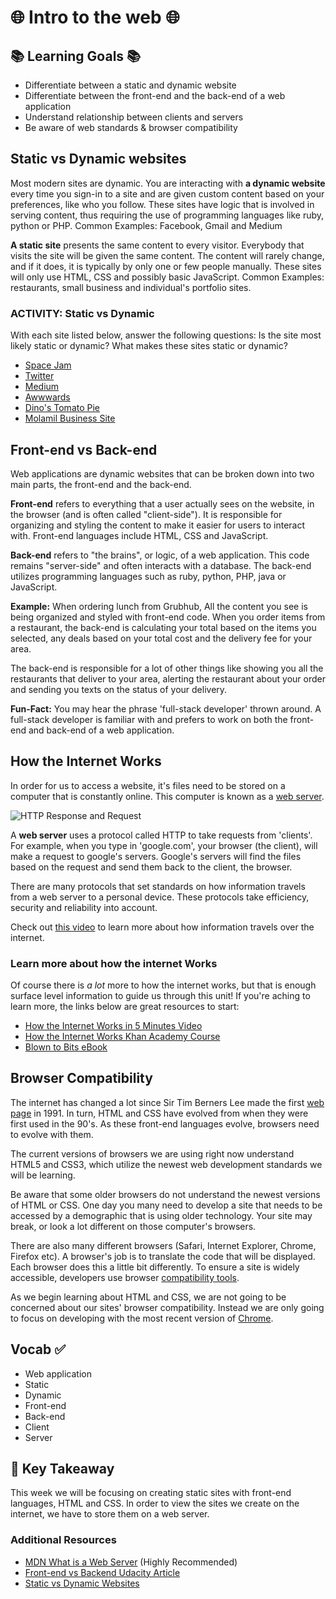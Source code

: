 # 🌐 Intro to the web 🌐


## 📚 Learning Goals 📚
- Differentiate between a static and dynamic website
- Differentiate between the front-end and the back-end of a web application
- Understand relationship between clients and servers
- Be aware of web standards & browser compatibility



## Static vs Dynamic websites

Most modern sites are dynamic. You are interacting with **a dynamic website** every time you sign-in to a site and are given custom content based on your preferences, like who you follow. These sites have logic that is involved in serving content, thus requiring the use of programming languages like ruby, python or PHP.
Common Examples: Facebook, Gmail and Medium

**A static site** presents the same content to every visitor. Everybody that visits the site will be given the same content. The content will rarely change, and if it does, it is typically by only one or few people manually. These sites will only use HTML, CSS and possibly basic JavaScript.
 Common Examples: restaurants, small business and individual's portfolio sites.


### ACTIVITY: Static vs Dynamic
With each site listed below, answer the following questions:
Is the site most likely static or dynamic?
What makes these sites static or dynamic?

- [Space Jam](http://www.warnerbros.com/archive/spacejam/movie/jam.htm)
- [Twitter](http://www.twitter.com)
- [Medium](https://medium.com/)
- [Awwwards](http://www.awwwards.com/)
- [Dino's Tomato Pie](http://dinostomatopie.com/)
- [Molamil Business Site](http://www.molamil.com/frontpage)


## Front-end vs Back-end

Web applications are dynamic websites that can be broken down into two main parts, the front-end and the back-end.

**Front-end** refers to everything that a user actually sees on the website, in the browser (and is often called "client-side"). It is responsible for organizing and styling the content to make it easier for users to interact with. Front-end languages include HTML, CSS and JavaScript.

**Back-end** refers to "the brains", or logic, of a web application. This code remains "server-side" and often interacts with a database. The back-end utilizes programming languages such as ruby, python, PHP, java or JavaScript.

**Example:** When ordering lunch from Grubhub, All the content you see is being organized and styled with front-end code. When you order items from a restaurant, the back-end is calculating your total based on the items you selected, any deals based on your total cost and the delivery fee for your area.

The back-end is responsible for a lot of other things like showing you all the restaurants that deliver to your area, alerting the restaurant about your order and sending you texts on the status of your delivery.


**Fun-Fact:** You may hear the phrase 'full-stack developer' thrown around. A full-stack developer is familiar with and prefers to work on both the front-end and back-end of a web application.


## How the Internet Works

In order for us to access a website,  it's files need to be stored on a computer that is constantly online. This computer is known as a [web server](https://www.cloudyn.com/blog/10-facts-didnt-know-server-farms/).

![HTTP Response and Request](https://mdn.mozillademos.org/files/8659/web-server.svg)

 A **web server** uses a protocol called HTTP to take requests from 'clients'. For example, when you type in 'google.com', your browser (the client), will make a request to google's servers. Google's servers will find the files based on the request and send them back to the client, the browser.

There are many protocols that set standards on how information travels from a web server to a personal device. These protocols take efficiency, security and reliability into account.

Check out [this video](https://www.youtube.com/watch?v=AYdF7b3nMto&index=4&list=PLzdnOPI1iJNfMRZm5DDxco3UdsFegvuB7) to learn more about how information travels over the internet.


### Learn more about how the internet Works
Of course there is _a lot_ more to how the internet works, but that is enough surface level information to guide us through this unit! If you're aching to learn more, the links below are great resources to start:  

 - [How the Internet Works in 5 Minutes Video](https://www.youtube.com/watch?v=7_LPdttKXPc)
 - [How the Internet Works Khan Academy Course](https://www.khanacademy.org/partner-content/code-org/internet-works)
 - [Blown to Bits eBook](http://www.bitsbook.com/wp-content/uploads/2008/12/B2B_3.pdf)

## Browser Compatibility

The internet has changed a lot since Sir Tim Berners Lee made the first [web page](http://info.cern.ch/) in 1991. In turn, HTML and CSS have evolved from when they were first used in the 90's. As these front-end languages evolve, browsers need to evolve with them.

The current versions of browsers we are using right now  understand HTML5 and CSS3, which utilize the newest web development standards we will be learning.

Be aware that some older browsers do not understand the newest versions of HTML or CSS. One day you many need to develop a site that needs to be accessed by a demographic that is using older technology. Your site may break, or look a lot different on those computer's browsers.

There are also many different browsers (Safari, Internet Explorer, Chrome, Firefox etc). A browser's job is to translate the code that will be displayed. Each browser does this a little bit differently. To ensure a site is widely accessible, developers use browser [compatibility tools](http://www.catswhocode.com/blog/15-techniques-and-tools-for-cross-browser-css-coding).

As we begin learning about HTML and CSS, we are not going to be concerned about our sites' browser compatibility. Instead we are only going to focus on developing with the most recent version of [Chrome](https://www.google.com/chrome/).  


## Vocab ✅
  - Web application
  - Static
  - Dynamic
  - Front-end
  - Back-end
  - Client
  - Server


## 🔑 Key Takeaway
This week we will be focusing on creating static sites with front-end languages, HTML and CSS. In order to view the sites we create on the internet, we have to store them on a web server.

### Additional Resources

- [MDN What is a Web Server](https://developer.mozilla.org/en-US/docs/Learn/Common_questions/What_is_a_web_server) (Highly Recommended)
- [Front-end vs Backend Udacity Article](http://blog.udacity.com/2014/12/front-end-vs-back-end-vs-full-stack-web-developers.html)
- [Static vs Dynamic Websites](http://www.codeconquest.com/website/static-vs-dynamic-websites/)
